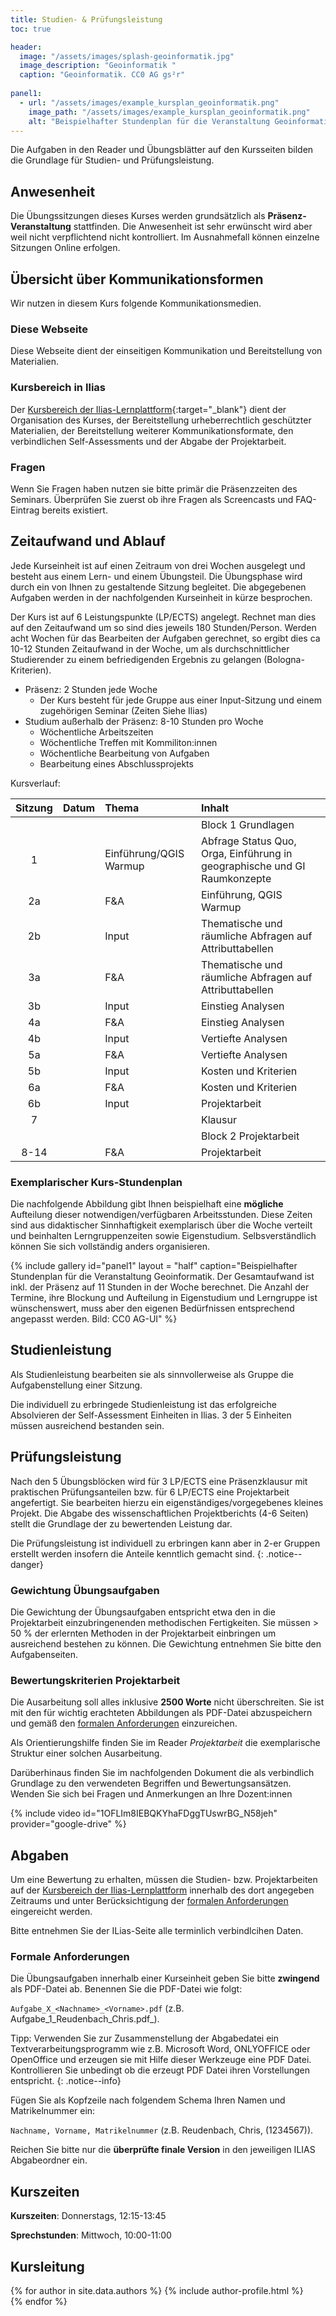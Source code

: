 ```yaml
---
title: Studien- & Prüfungsleistung
toc: true

header:
  image: "/assets/images/splash-geoinformatik.jpg"
  image_description: "Geoinformatik "
  caption: "Geoinformatik. CC0 AG gs²r"
  
panel1:  
  - url: "/assets/images/example_kursplan_geoinformatik.png"
    image_path: "/assets/images/example_kursplan_geoinformatik.png"
    alt: "Beispielhafter Stundenplan für die Veranstaltung Geoinformatik. Der Gesamtaufwand ist inkl. der Präsenz auf 11 Stunden in der Woche berechnet. Die Termin, Blockung und Aufteilung in Eigenstudium und Lerngruppe ist wünschenswert muss aber den eigenen Bedüfrnissen angepasst werden."   
---
```


Die Aufgaben in den Reader und Übungsblätter auf den Kursseiten bilden die Grundlage für Studien- und Prüfungsleistung. <!--more-->

## Anwesenheit 
Die Übungssitzungen dieses Kurses werden grundsätzlich als **Präsenz-Veranstaltung** stattfinden. Die Anwesenheit ist sehr erwünscht wird aber weil nicht verpflichtend nicht kontrolliert. Im Ausnahmefall können einzelne Sitzungen Online erfolgen.  

## Übersicht über Kommunikationsformen

Wir nutzen in diesem Kurs folgende Kommunikationsmedien.

### Diese Webseite
Diese Webseite dient der einseitigen Kommunikation und Bereitstellung von Materialien.

### Kursbereich in Ilias
Der [Kursbereich der Ilias-Lernplattform](https://ilias.uni-marburg.de/login.php?target=&client_id=UNIMR&auth_stat=){:target="_blank"} dient der Organisation des Kurses, der Bereitstellung urheberrechtlich geschützter Materialien, der Bereitstellung weiterer Kommunikationsformate, den verbindlichen Self-Assessments und der Abgabe der Projektarbeit.

### Fragen
Wenn Sie Fragen haben nutzen sie bitte primär die Präsenzzeiten des Seminars. Überprüfen Sie zuerst ob ihre Fragen als Screencasts und FAQ-Eintrag bereits existiert.


## Zeitaufwand und Ablauf

Jede Kurseinheit ist auf einen Zeitraum von drei Wochen ausgelegt und besteht aus einem Lern- und einem Übungsteil. Die Übungsphase wird durch ein von Ihnen zu gestaltende Sitzung begleitet. Die abgegebenen Aufgaben werden in der nachfolgenden Kurseinheit in kürze besprochen.

Der Kurs ist  auf 6 Leistungspunkte (LP/ECTS) angelegt.  Rechnet man dies auf den Zeitaufwand um so sind dies jeweils 180 Stunden/Person. Werden acht Wochen für das Bearbeiten der Aufgaben gerechnet, so ergibt dies ca 10-12 Stunden Zeitaufwand in der Woche, um als durchschnittlicher Studierender zu einem befriedigenden Ergebnis zu gelangen (Bologna-Kriterien). 

* Präsenz: 2 Stunden jede Woche
  * Der Kurs besteht für jede Gruppe  aus einer Input-Sitzung und einem zugehörigen Seminar (Zeiten Siehe Ilias)
* Studium außerhalb der Präsenz: 8-10 Stunden pro Woche
  * Wöchentliche Arbeitszeiten
  * Wöchentliche Treffen mit Kommiliton:innen
  * Wöchentliche Bearbeitung von Aufgaben
  * Bearbeitung eines Abschlussprojekts
  
Kursverlauf:

| Sitzung | Datum | Thema | Inhalt |
|:-------:|:--------:|:---------|:---------|
|  | | | Block 1 Grundlagen |   
| 1 | | Einführung/QGIS Warmup | Abfrage Status Quo, Orga, Einführung in geographische und GI Raumkonzepte |
| 2a | | F&A | Einführung, QGIS Warmup |
| 2b | | Input | Thematische und räumliche Abfragen auf Attributtabellen |
| 3a | | F&A |  Thematische und räumliche Abfragen auf Attributtabellen |
| 3b | | Input |  Einstieg Analysen |
| 4a | | F&A | Einstieg Analysen|
| 4b | | Input  | Vertiefte Analysen |
| 5a | | F&A  | Vertiefte Analysen |
| 5b | | Input | Kosten und Kriterien|
| 6a | | F&A | Kosten und Kriterien    |
| 6b | | Input| Projektarbeit |
| 7 | | | Klausur |   
|  | | | Block 2 Projektarbeit |   
| 8-14 | | F&A | Projektarbeit |

  

### Exemplarischer Kurs-Stundenplan

Die nachfolgende Abbildung gibt Ihnen beispielhaft eine **mögliche** Aufteilung dieser notwendigen/verfügbaren Arbeitsstunden. Diese Zeiten sind aus didaktischer Sinnhaftigkeit exemplarisch über die Woche verteilt und beinhalten Lerngruppenzeiten sowie Eigenstudium. Selbsverständlich können Sie sich vollständig anders organisieren. 


{% include gallery id="panel1"   layout = "half"      caption="Beispielhafter Stundenplan für die Veranstaltung Geoinformatik. Der Gesamtaufwand ist inkl. der Präsenz auf 11 Stunden in der Woche berechnet. Die Anzahl der Termine, ihre Blockung und Aufteilung in Eigenstudium und Lerngruppe ist wünschenswert, muss aber den eigenen Bedürfnissen entsprechend angepasst werden. Bild: CC0 AG-UI"
%}




## Studienleistung 

Als Studienleistung bearbeiten sie als sinnvollerweise als Gruppe die Aufgabenstellung einer Sitzung.

Die individuell zu erbringede Studienleistung ist das erfolgreiche Absolvieren der Self-Assessment Einheiten in Ilias. 3 der 5 Einheiten müssen ausreichend bestanden sein. 

## Prüfungsleistung
Nach den 5 Übungsblöcken wird für 3 LP/ECTS eine Präsenzklausur mit praktischen Prüfungsanteilen bzw. für 6 LP/ECTS eine Projektarbeit angefertigt. Sie bearbeiten hierzu ein eigenständiges/vorgegebenes kleines Projekt. Die Abgabe des wissenschaftlichen Projektberichts (4-6 Seiten) stellt die Grundlage der zu bewertenden Leistung dar.

Die Prüfungsleistung ist individuell zu erbringen kann aber in 2-er Gruppen erstellt werden insofern die Anteile kenntlich gemacht sind.
{: .notice--danger}


### Gewichtung Übungsaufgaben
Die Gewichtung der Übungsaufgaben entspricht etwa den in die Projektarbeit einzubringenenden methodischen Fertigkeiten. Sie müssen > 50 % der erlernten Methoden in der Projektarbeit einbringen um ausreichend bestehen zu können. Die Gewichtung entnehmen Sie bitte den Aufgabenseiten.

### Bewertungskriterien Projektarbeit

Die Ausarbeitung soll alles inklusive **2500 Worte** nicht überschreiten. Sie ist mit den für wichtig erachteten Abbildungen als PDF-Datei abzuspeichern und gemäß den [formalen Anforderungen](#formale-anforderungen) einzureichen.

Als Orientierungshilfe finden Sie im Reader *Projektarbeit* die exemplarische Struktur einer solchen Ausarbeitung.

Darüberhinaus finden Sie im nachfolgenden Dokument die als verbindlich Grundlage zu den verwendeten Begriffen und Bewertungsansätzen. Wenden Sie sich bei Fragen und Anmerkungen an Ihre Dozent:innen

{% include video id="1OFLIm8IEBQKYhaFDggTUswrBG_N58jeh" provider="google-drive" %}

## Abgaben

Um eine Bewertung zu erhalten, müssen die Studien- bzw. Projektarbeiten auf der [Kursbereich der Ilias-Lernplattform](https://ilias.uni-marburg.de/goto.php?target=crs_2820095&client_id=UNIMR) innerhalb des dort angegeben Zeitraums und unter Berücksichtigung der [formalen Anforderungen](#formale-anforderungen) eingereicht werden.

Bitte entnehmen Sie der ILias-Seite alle terminlich verbindlcihen Daten.

### <a name="formale-anforderungen"></a>Formale Anforderungen
Die Übungsaufgaben innerhalb einer Kurseinheit geben Sie bitte **zwingend** als PDF-Datei ab. Benennen Sie die PDF-Datei wie folgt:

```Aufgabe_X_<Nachname>_<Vorname>.pdf``` (z.B. Aufgabe_1\_Reudenbach\_Chris.pdf_).

Tipp: Verwenden Sie zur Zusammenstellung der Abgabedatei ein Textverarbeitungsprogramm wie z.B. Microsoft Word, ONLYOFFICE oder OpenOffice und erzeugen sie mit Hilfe dieser Werkzeuge eine PDF Datei. Kontrollieren Sie unbedingt ob die erzeugt PDF Datei ihren Vorstellungen entspricht.
{: .notice--info}

Fügen Sie als Kopfzeile nach folgendem Schema Ihren Namen und Matrikelnummer ein:

```Nachname, Vorname, Matrikelnummer``` (z.B. Reudenbach, Chris,  (1234567)).

Reichen Sie bitte nur die **überprüfte finale Version** in den jeweiligen ILIAS Abgabeordner ein.

## Kurszeiten
**Kurszeiten**: Donnerstags, 12:15-13:45 

**Sprechstunden**: Mittwoch, 10:00-11:00 




## Kursleitung

{% for author in site.data.authors %} 
  {% include author-profile.html %}
 <br /> 
{% endfor %}